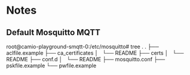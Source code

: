 # Notes


## Default Mosquitto MQTT

root@camio-playground-smqtt-0:/etc/mosquitto# tree .
.
├── aclfile.example
├── ca_certificates
│   └── README
├── certs
│   └── README
├── conf.d
│   └── README
├── mosquitto.conf
├── pskfile.example
└── pwfile.example



